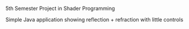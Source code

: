 5th Semester Project in Shader Programming

Simple Java application showing reflection + refraction with little controls